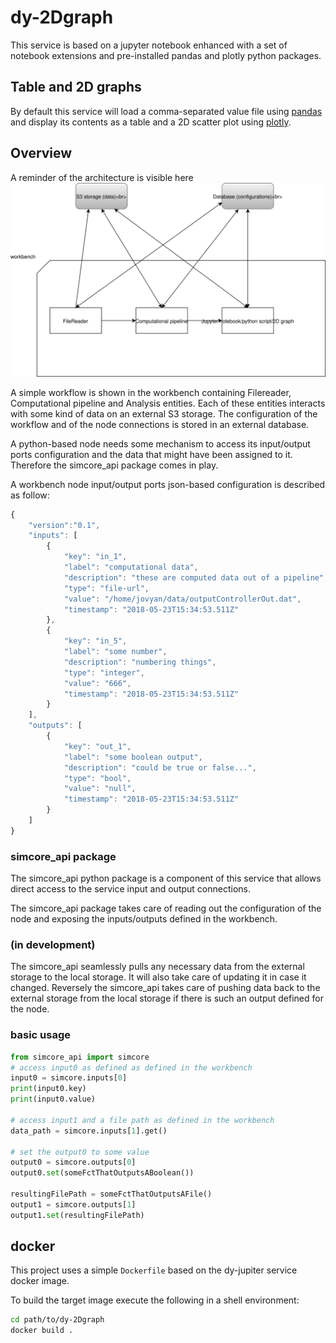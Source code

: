 # dy-2Dgraph

This service is based on a jupyter notebook enhanced with a set of notebook extensions and pre-installed pandas and plotly python packages.

## Table and 2D graphs

By default this service will load a comma-separated value file using [pandas](https://pandas.pydata.org/) and display its contents as a table and a 2D scatter plot using [plotly](https://plot.ly/#/).

## Overview

A reminder of the architecture is visible here ![workbench architecture](./diagrams/workbench_workflow_diagram.svg)

A simple workflow is shown in the workbench containing Filereader, Computational pipeline and Analysis entities. Each of these entities interacts with some kind of data on an external S3 storage. The configuration of the workflow and of the node connections is stored in an external database.

A python-based node needs some mechanism to access its input/output ports configuration and the data that might have been assigned to it. Therefore the simcore_api package comes in play.

A workbench node input/output ports json-based configuration is described as follow:

```javascript
{
    "version":"0.1",
    "inputs": [
        {
            "key": "in_1",
            "label": "computational data",
            "description": "these are computed data out of a pipeline",
            "type": "file-url",
            "value": "/home/jovyan/data/outputControllerOut.dat",
            "timestamp": "2018-05-23T15:34:53.511Z"
        },
        {
            "key": "in_5",
            "label": "some number",
            "description": "numbering things",
            "type": "integer",
            "value": "666",
            "timestamp": "2018-05-23T15:34:53.511Z"
        }
    ],
    "outputs": [
        {
            "key": "out_1",
            "label": "some boolean output",
            "description": "could be true or false...",
            "type": "bool",
            "value": "null",
            "timestamp": "2018-05-23T15:34:53.511Z"
        }
    ]
}
```

### simcore_api package

The simcore_api python package is a component of this service that allows direct access to the service input and output connections.

The simcore_api package takes care of reading out the configuration of the node and exposing the inputs/outputs defined in the workbench.

### (in development)

The simcore_api seamlessly pulls any necessary data from the external storage to the local storage. It will also take care of updating it in case it changed.
Reversely the simcore_api takes care of pushing data back to the external storage from the local storage if there is such an output defined for the node.

### basic usage

```python
from simcore_api import simcore
# access input0 as defined as defined in the workbench
input0 = simcore.inputs[0]
print(input0.key)
print(input0.value)

# access input1 and a file path as defined in the workbench
data_path = simcore.inputs[1].get()

# set the output0 to some value
output0 = simcore.outputs[0]
output0.set(someFctThatOutputsABoolean())

resultingFilePath = someFctThatOutputsAFile()
output1 = simcore.outputs[1]
output1.set(resultingFilePath)
```

## docker

This project uses a simple ``Dockerfile`` based on the dy-jupiter service docker image.

To build the target image execute the following in a shell environment:

```bash
cd path/to/dy-2Dgraph
docker build .
```